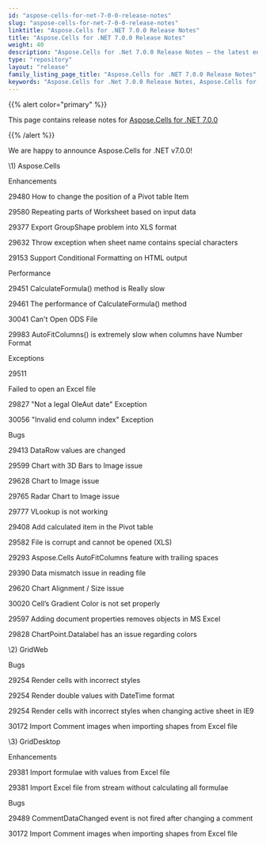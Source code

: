 ```yaml
---
id: "aspose-cells-for-net-7-0-0-release-notes"
slug: "aspose-cells-for-net-7-0-0-release-notes"
linktitle: "Aspose.Cells for .NET 7.0.0 Release Notes"
title: "Aspose.Cells for .NET 7.0.0 Release Notes"
weight: 40
description: "Aspose.Cells for .Net 7.0.0 Release Notes – the latest enhancements, new features, and fixes."
type: "repository"
layout: "release"
family_listing_page_title: "Aspose.Cells for .NET 7.0.0 Release Notes"
keywords: "Aspose.Cells for .Net 7.0.0 Release Notes, Aspose.Cells for .Net 7.0.0 updates and fixes"
---
```


{{% alert color="primary" %}} 

This page contains release notes for [Aspose.Cells for .NET 7.0.0](https://releases.aspose.com/cells/net/new-releases/aspose.cells-for-.net-7.0.0/)

{{% /alert %}} 

We are happy to announce Aspose.Cells for .NET v7.0.0! 

\1) Aspose.Cells 

Enhancements 

29480 How to change the position of a Pivot table Item 

29580 Repeating parts of Worksheet based on input data 

29377 Export GroupShape problem into XLS format 

29632 Throw exception when sheet name contains special characters 

29153 Support Conditional Formatting on HTML output 

Performance 

29451 CalculateFormula() method is Really slow 

29461 The performance of CalculateFormula() method 

30041 Can't Open ODS File 

29983 AutoFitColumns() is extremely slow when columns have Number Format 

Exceptions 



29511 

Failed to open an Excel file 

29827 "Not a legal OleAut date" Exception 

30056 "Invalid end column index" Exception 

Bugs 

29413 DataRow values are changed 

29599 Chart with 3D Bars to Image issue 

29628 Chart to Image issue 

29765 Radar Chart to Image issue 

29777 VLookup is not working 

29408 Add calculated item in the Pivot table 

29582 File is corrupt and cannot be opened (XLS) 

29293 Aspose.Cells AutoFitColumns feature with trailing spaces 

29390 Data mismatch issue in reading file 

29620 Chart Alignment / Size issue 

30020 Cell’s Gradient Color is not set properly 

29597 Adding document properties removes objects in MS Excel 

29828 ChartPoint.Datalabel has an issue regarding colors 

\2) GridWeb 

Bugs 

29254 Render cells with incorrect styles 

29254 Render double values with DateTime format 

29254 Render cells with incorrect styles when changing active sheet in IE9 

30172 Import Comment images when importing shapes from Excel file 

\3) GridDesktop 

Enhancements 

29381 Import formulae with values from Excel file 

29381 Import Excel file from stream without calculating all formulae 

Bugs 

29489 CommentDataChanged event is not fired after changing a comment 

30172 Import Comment images when importing shapes from Excel file 
